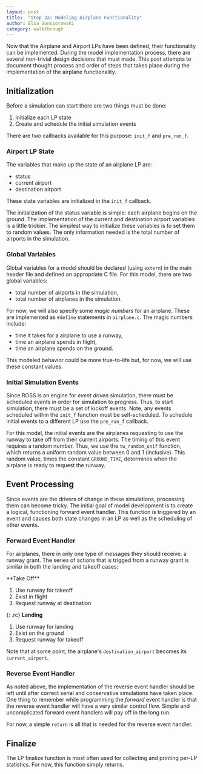 ```yaml
---
layout: post
title:  "Step 2a: Modeling Airplane Functionality"
author: Elsa Gonsiorowski
category: walkthrough
---
```


Now that the Airplane and Airport LPs have been defined, their functionality can be implemented.
During the model implementation process, there are several non-trivial design decisions that must made.
This post attempts to document thought process and order of steps that takes place during the implementation of the airplane functionality.

## Initialization

Before a simulation can start there are two things must be done:

1. Initialize each LP state
2. Create and schedule the initial simulation events

There are two callbacks available for this purpose: `init_f` and `pre_run_f`.

### Airport LP State

The variables that make up the state of an airplane LP are:

- status
- current airport
- destination airport

These state variables are initialized in the `init_f` callback.

The initialization of the status variable is simple: each airplane begins on the ground.
The implementation of the current and destination airport variables is a little trickier.
The simplest way to initialize these variables is to set them to random values.
The only information needed is the total number of airports in the simulation.

### Global Variables

Global variables for a model should be declared (using `extern`) in the main header file and defined an appropriate C file.
For this model, there are two global variables:

- total number of airports in the simulation,
- total number of airplanes in the simulation.

For now, we will also specify some *magic numbers* for an airplane.
These are implemented as `#define` statements in `airplane.c`.
The magic numbers include:

- time it takes for a airplane to use a runway,
- time an airplane spends in flight,
- time an airplane spends on the ground.

This modeled behavior could be more true-to-life but, for now, we will use these constant values.

### Initial Simulation Events

Since ROSS is an engine for *event driven* simulation, there must be scheduled events in order for simulation to progress.
Thus, to start simulation, there must be a set of kickoff events.
Note, any events scheduled within the `init_f` function must be self-scheduled.
To schedule initial events to a different LP use the `pre_run_f` callback.

For this model, the initial events are the airplanes requesting to use the runway to take off from their current airports.
The timing of this event requires a random number.
Thus, we use the `tw_random_unif` function, which returns a uniform random value between 0 and 1 (inclusive).
This random value, times the constant `GROUND_TIME`, determines when the airplane is ready to request the runway.

## Event Processing

Since events are the drivers of change in these simulations, processing them can become tricky.
The initial goal of model development is to create a logical, functioning forward event handler.
This function is triggered by an event and causes both state changes in an LP as well as the scheduling of other events.

### Forward Event Handler

For airplanes, there in only one type of messages they should receive: a runway grant.
The series of actions that is trigged from a runway grant is similar in both the landing and takeoff cases:

<div class="col2">
**Take Off**

1. Use runway for takeoff
2. Exist in flight
3. Request runway at destination

{: .rc}
**Landing**

1. Use runway for landing
2. Exist on the ground
3. Request runway for takeoff

</div>

Note that at some point, the airplane's `destination_airport` becomes its `current_airport`.

### Reverse Event Handler

As noted above, the implementation of the reverse event handler should be left until after correct serial and conservative simulations have taken place.
One thing to remember while programming the *forward* event handler is that the reverse event handler will have a very similar control flow.
Simple and uncomplicated forward event handlers will pay off in the long run.

For now, a simple `return` is all that is needed for the reverse event handler.

## Finalize

The LP finalize function is most often used for collecting and printing per-LP statistics.
For now, this function simply returns.
